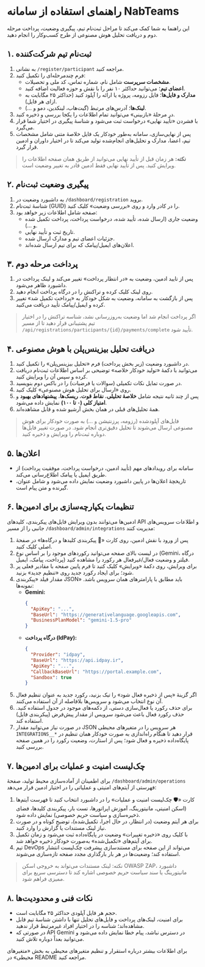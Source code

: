 # راهنمای استفاده از سامانه NabTeams

این راهنما به شما کمک می‌کند تا مراحل ثبت‌نام تیم، پیگیری وضعیت، پرداخت مرحله دوم و دریافت تحلیل هوش مصنوعی از طرح کسب‌وکار را انجام دهید.

## ۱. ثبت‌نام تیم شرکت‌کننده
1. به نشانی `/register/participant` مراجعه کنید.
2. فرم چندمرحله‌ای را تکمیل کنید:
   - **مشخصات سرپرست** شامل نام، شماره تماس، کد ملی و تحصیلات.
   - **اعضای تیم**؛ می‌توانید حداکثر ۱۰ نفر را با نقش و حوزه فعالیت اضافه کنید.
   - **مدارک و فایل‌ها**؛ فایل رزومه، پروژه یا ارائه را آپلود کنید (حداکثر ۲۵ مگابایت به ازای هر فایل).
   - **لینک‌ها**؛ آدرس‌های مرتبط (گیت‌هاب، لینکدین، دمو و ...).
3. در مرحلهٔ «بازبینی» می‌توانید تمام اطلاعات را یکجا بررسی و ذخیره کنید.
4. با فشردن «تأیید نهایی» درخواست ثبت می‌شود و شناسهٔ پیگیری در اختیار شما قرار می‌گیرد.
5. پس از نهایی‌سازی، سامانه به‌طور خودکار یک فایل خلاصهٔ متنی شامل مشخصات تیم، اعضا، مدارک و تحلیل‌های انجام‌شده تولید می‌کند تا در اختیار داوران و ادمین قرار گیرد.

> **نکته:** هر زمان قبل از تأیید نهایی می‌توانید از طریق همان صفحه اطلاعات را ویرایش کنید. پس از تأیید نهایی فقط ادمین قادر به تغییر وضعیت است.

## ۲. پیگیری وضعیت ثبت‌نام
1. به داشبورد وضعیت در `/dashboard/registration` بروید.
2. شناسهٔ ثبت‌نام (GUID) را در کادر وارد و روی «بررسی وضعیت» کلیک کنید.
3. صفحه شامل اطلاعات زیر خواهد بود:
   - وضعیت جاری (ارسال شده، تأیید شده، درخواست پرداخت، پرداخت تکمیل شده و ...).
   - تاریخ ثبت و تأیید نهایی.
   - جزئیات اعضای تیم و مدارک ارسال شده.
   - اعلان‌های ایمیل/پیامک که برای تیم ارسال شده‌اند.

## ۳. پرداخت مرحله دوم
1. پس از تایید ادمین، وضعیت به «در انتظار پرداخت» تغییر می‌کند و لینک پرداخت در داشبورد ظاهر می‌شود.
2. روی لینک کلیک کرده و تراکنش را در درگاه پرداخت انجام دهید.
3. پس از بازگشت به سامانه، وضعیت به شکل خودکار به «پرداخت تکمیل شد» تغییر کرده و ایمیل/پیامک تأیید دریافت می‌کنید.

> اگر پرداخت انجام شد اما وضعیت به‌روزرسانی نشد، شناسه تراکنش را در اختیار تیم پشتیبانی قرار دهید تا از مسیر `/api/registrations/participants/{id}/payments/complete` تأیید شود.

## ۴. دریافت تحلیل بیزینس‌پلن با هوش مصنوعی
1. در داشبورد وضعیت (زیر بخش پرداخت) فرم «تحلیل بیزینس‌پلن» را تکمیل کنید.
2. می‌توانید با دکمهٔ «تولید خودکار خلاصه» توضیحی بر اساس اطلاعات ثبت‌نام دریافت کرده و سپس آن را ویرایش کنید.
3. در صورت تمایل نکات تکمیلی (سوالات یا فرضیات) را در باکس دوم بنویسید.
4. روی «ارسال برای تحلیل هوش مصنوعی» کلیک کنید.
5. پس از چند ثانیه نتیجه شامل **خلاصهٔ تحلیلی**، **نقاط قوت**، **ریسک‌ها**، **پیشنهادهای بهبود** و **امتیاز کلی (۰ تا ۱۰۰)** نمایش داده می‌شود.
6. همهٔ تحلیل‌های قبلی در همان بخش آرشیو شده و قابل مشاهده‌اند.

> فایل‌های آپلودشده (رزومه، پرزنتیشن و ...) به صورت خودکار برای هوش مصنوعی ارسال می‌شوند تا تحلیل دقیق‌تری انجام شود. در صورت تغییر فایل‌ها دوباره ثبت‌نام را ویرایش و ذخیره کنید.

## ۵. اعلان‌ها
- سامانه برای رویدادهای مهم (تأیید ادمین، درخواست پرداخت، موفقیت پرداخت) از طریق ایمیل یا پیامک اطلاع‌رسانی می‌کند.
- تاریخچهٔ اعلان‌ها در پایین داشبورد وضعیت نمایش داده می‌شود و شامل عنوان، گیرنده و متن پیام است.

## ۶. تنظیمات یکپارچه‌سازی برای ادمین‌ها
ادمین‌ها می‌توانند بدون ویرایش فایل‌های پیکربندی، کلیدهای API و اطلاعات سرویس‌های جانبی را از مسیر `/dashboard/admin/integrations` مدیریت کنند:

1. پس از ورود با نقش ادمین، روی کارت «🔐 پیکربندی کلیدها و درگاه‌ها» در صفحهٔ اصلی کلیک کنید.
2. در لیست بالای صفحه می‌توانید رکوردهای موجود را بر اساس نوع (Gemini، درگاه پرداخت، پیامک، ایمیل) فیلتر و وضعیت فعال/غیرفعال هر رکورد را مشاهده کنید.
3. برای ویرایش، روی دکمهٔ «ویرایش» کلیک کنید تا فرم پایین صفحه با مقادیر فعلی پر شود؛ برای ایجاد رکورد جدید روی «تنظیم جدید» بزنید.
4. مقدار فیلد «پیکربندی JSON» باید مطابق با پارامترهای همان سرویس باشد. نمونه‌ها:
   - **Gemini:**
     ```json
     {
       "ApiKey": "...",
       "BaseUrl": "https://generativelanguage.googleapis.com",
       "BusinessPlanModel": "gemini-1.5-pro"
     }
     ```
   - **درگاه پرداخت (IdPay):**
     ```json
     {
       "Provider": "idpay",
       "BaseUrl": "https://api.idpay.ir",
       "ApiKey": "...",
       "CallbackBaseUrl": "https://portal.example.com",
       "Sandbox": true
     }
     ```
5. اگر گزینهٔ «پس از ذخیره فعال شود» را تیک بزنید، رکورد جدید به عنوان تنظیم فعال آن نوع انتخاب می‌شود و سرویس‌ها بلافاصله از آن استفاده می‌کنند.
6. برای حذف رکورد یا فعال‌سازی دستی، از دکمه‌های موجود در جدول استفاده کنید. حذف رکورد فعال باعث می‌شود سرویس از مقدار پیش‌فرض (پیکربندی فایل) استفاده کند.
7. در صورت نیاز می‌توانید مقدار JSON هر سرویس را در متغیرهای محیطی `INTEGRATIONS__*` قرار دهید تا هنگام راه‌اندازی به صورت خودکار همان تنظیم در پایگاه‌داده ذخیره و فعال شود؛ پس از استارت، وضعیت رکورد را در همین صفحه بررسی کنید.

## ۷. چک‌لیست امنیت و عملیات برای ادمین‌ها
برای اطمینان از آماده‌سازی محیط تولید، صفحهٔ `/dashboard/admin/operations` فهرستی از آیتم‌های امنیتی و عملیاتی را در اختیار ادمین قرار می‌دهد:

1. کارت «🛡️ چک‌لیست امنیت و عملیات» را در داشبورد انتخاب کنید تا فهرست آیتم‌ها (اسکن امنیتی، مانیتورینگ، آموزش اپراتورها، تست بار، پیکربندی کلیدها، فضای ذخیره‌سازی و سیاست حریم خصوصی) نمایش داده شود.
2. برای هر آیتم وضعیت (در انتظار، در حال اجرا، تکمیل‌شده)، توضیح کوتاه و در صورت نیاز لینک مستندات یا گزارش را وارد کنید.
3. با کلیک روی «ذخیره تغییرات» وضعیت در پایگاه‌داده ثبت می‌شود و زمان تکمیل برای آیتم‌های «تکمیل‌شده» به‌صورت خودکار ذخیره خواهد شد.
4. تیم DevOps می‌تواند از این صفحه برای مستندسازی پیشرفت چک‌لیست انتشار استفاده کند؛ وضعیت‌ها در هر بار بارگذاری مجدد صفحه تازه‌سازی می‌شوند.

> نکته: لینک مستندات می‌تواند به خروجی اسکن OWASP ZAP، داشبورد مانیتورینگ یا سند سیاست حریم خصوصی اشاره کند تا دسترسی سریع برای ممیزی فراهم شود.

## ۸. نکات فنی و محدودیت‌ها
- حجم هر فایل آپلودی حداکثر ۲۵ مگابایت است.
- برای امنیت، لینک‌های پرداخت و فایل‌های تحلیل تنها با داشتن شناسهٔ تیم قابل مشاهده‌اند؛ شناسه را در اختیار افراد غیرمرتبط قرار ندهید.
- در صورتی که API Gemini در دسترس نباشد، پیام خطا نمایش داده می‌شود و می‌توانید بعداً دوباره تلاش کنید.

برای اطلاعات بیشتر درباره استقرار و تنظیم متغیرهای محیطی به بخش «متغیرهای محیطی» در README مراجعه کنید.
